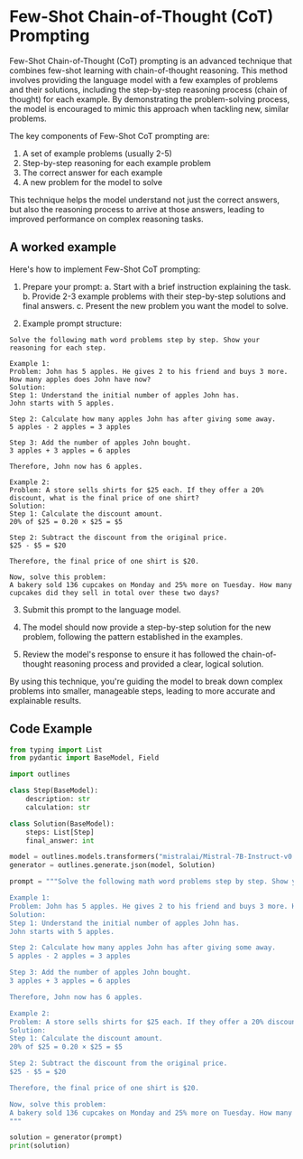 # Few-Shot Chain-of-Thought (CoT) Prompting


Few-Shot Chain-of-Thought (CoT) prompting is an advanced technique that combines few-shot learning with chain-of-thought reasoning. This method involves providing the language model with a few examples of problems and their solutions, including the step-by-step reasoning process (chain of thought) for each example. By demonstrating the problem-solving process, the model is encouraged to mimic this approach when tackling new, similar problems.

The key components of Few-Shot CoT prompting are:
1. A set of example problems (usually 2-5)
2. Step-by-step reasoning for each example problem
3. The correct answer for each example
4. A new problem for the model to solve

This technique helps the model understand not just the correct answers, but also the reasoning process to arrive at those answers, leading to improved performance on complex reasoning tasks.
    

## A worked example


Here's how to implement Few-Shot CoT prompting:

1. Prepare your prompt:
   a. Start with a brief instruction explaining the task.
   b. Provide 2-3 example problems with their step-by-step solutions and final answers.
   c. Present the new problem you want the model to solve.

2. Example prompt structure:
```
Solve the following math word problems step by step. Show your reasoning for each step.

Example 1:
Problem: John has 5 apples. He gives 2 to his friend and buys 3 more. How many apples does John have now?
Solution:
Step 1: Understand the initial number of apples John has.
John starts with 5 apples.

Step 2: Calculate how many apples John has after giving some away.
5 apples - 2 apples = 3 apples

Step 3: Add the number of apples John bought.
3 apples + 3 apples = 6 apples

Therefore, John now has 6 apples.

Example 2:
Problem: A store sells shirts for $25 each. If they offer a 20% discount, what is the final price of one shirt?
Solution:
Step 1: Calculate the discount amount.
20% of $25 = 0.20 × $25 = $5

Step 2: Subtract the discount from the original price.
$25 - $5 = $20

Therefore, the final price of one shirt is $20.

Now, solve this problem:
A bakery sold 136 cupcakes on Monday and 25% more on Tuesday. How many cupcakes did they sell in total over these two days?
```

3. Submit this prompt to the language model.

4. The model should now provide a step-by-step solution for the new problem, following the pattern established in the examples.

5. Review the model's response to ensure it has followed the chain-of-thought reasoning process and provided a clear, logical solution.

By using this technique, you're guiding the model to break down complex problems into smaller, manageable steps, leading to more accurate and explainable results.
    
## Code Example


```python
from typing import List
from pydantic import BaseModel, Field

import outlines

class Step(BaseModel):
    description: str
    calculation: str

class Solution(BaseModel):
    steps: List[Step]
    final_answer: int

model = outlines.models.transformers("mistralai/Mistral-7B-Instruct-v0.2")
generator = outlines.generate.json(model, Solution)

prompt = """Solve the following math word problems step by step. Show your reasoning for each step.

Example 1:
Problem: John has 5 apples. He gives 2 to his friend and buys 3 more. How many apples does John have now?
Solution:
Step 1: Understand the initial number of apples John has.
John starts with 5 apples.

Step 2: Calculate how many apples John has after giving some away.
5 apples - 2 apples = 3 apples

Step 3: Add the number of apples John bought.
3 apples + 3 apples = 6 apples

Therefore, John now has 6 apples.

Example 2:
Problem: A store sells shirts for $25 each. If they offer a 20% discount, what is the final price of one shirt?
Solution:
Step 1: Calculate the discount amount.
20% of $25 = 0.20 × $25 = $5

Step 2: Subtract the discount from the original price.
$25 - $5 = $20

Therefore, the final price of one shirt is $20.

Now, solve this problem:
A bakery sold 136 cupcakes on Monday and 25% more on Tuesday. How many cupcakes did they sell in total over these two days?
"""

solution = generator(prompt)
print(solution)
```
    

